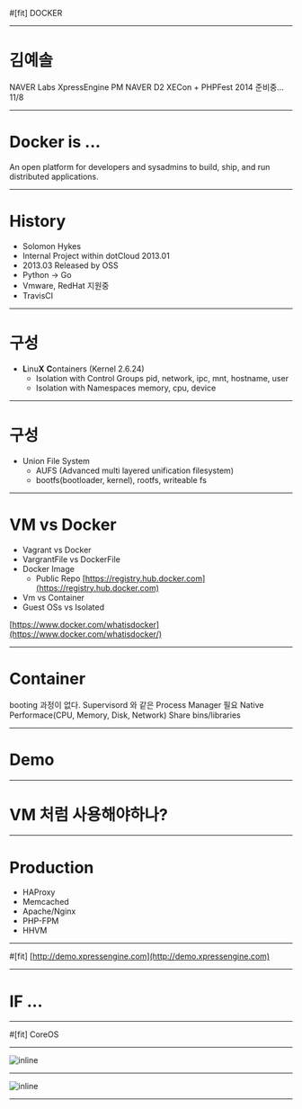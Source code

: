 #[fit] DOCKER

---

# 김예솔

NAVER Labs
XpressEngine PM
NAVER D2
XECon + PHPFest 2014 준비중... 11/8

---

# Docker is ...

An open platform for developers and sysadmins to build, ship, and run distributed applications.

---

# History

- Solomon Hykes
- Internal Project within dotCloud 2013.01
- 2013.03 Released by OSS
- Python -> Go
- Vmware, RedHat 지원중
- TravisCI

---

# 구성
- **L**inu**X** **C**ontainers (Kernel 2.6.24)
  - Isolation with Control Groups
     	pid, network, ipc, mnt, hostname, user
  - Isolation with Namespaces
    	memory, cpu, device

---

# 구성
- Union File System
  - AUFS (Advanced multi layered unification filesystem)
  - bootfs(bootloader, kernel), rootfs, writeable fs

---

# VM vs Docker
- Vagrant vs Docker
- VargrantFile vs DockerFile
- Docker Image
    - Public Repo [https://registry.hub.docker.com](https://registry.hub.docker.com)
- Vm vs Container
- Guest OSs vs Isolated

[https://www.docker.com/whatisdocker](https://www.docker.com/whatisdocker/)

---

# Container

booting 과정이 없다.
Supervisord 와 같은 Process Manager 필요
Native Performace(CPU, Memory, Disk, Network)
Share bins/libraries

---

# Demo

---

# VM 처럼 사용해야하나?

---

# Production

- HAProxy
- Memcached
- Apache/Nginx
- PHP-FPM
- HHVM

---

#[fit] [http://demo.xpressengine.com](http://demo.xpressengine.com)

---

# IF ...

---

#[fit] CoreOS

---

![inline](https://coreos.com/assets/images/media/Host-Diagram.png)

---

![inline](https://coreos.com/assets/images/media/Fleet-Scheduling.png)

---

